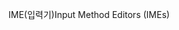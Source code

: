 <span data-ttu-id="fed76-101">IME(입력기)</span><span class="sxs-lookup"><span data-stu-id="fed76-101">Input Method Editors (IMEs)</span></span>